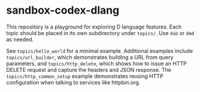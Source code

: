 # sandbox-codex-dlang

This repository is a playground for exploring D language features.
Each topic should be placed in its own subdirectory under `topics/`.
Use `dub` or `dmd` as needed.

See `topics/hello_world` for a minimal example. Additional examples
include `topics/url_builder`, which demonstrates building a URL from
query parameters, and `topics/http_delete`, which shows how to issue an
HTTP DELETE request and capture the headers and JSON response. The
`topics/http_common_setup` example demonstrates reusing HTTP
configuration when talking to services like httpbin.org.
